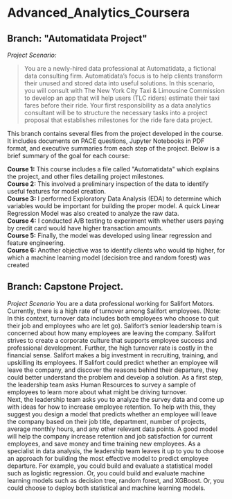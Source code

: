 # Advanced_Analytics_Coursera

## Branch: "Automatidata Project"

_Project Scenario:_ 
> You are a newly-hired data professional at Automatidata, a fictional data consulting firm. Automatidata’s focus is to help clients transform their unused and stored data into useful solutions. In this scenario, you will consult with The New York City Taxi & Limousine Commission to develop an app that will help users (TLC riders) estimate their taxi fares before their ride. Your first responsibility as a data analytics consultant will be to structure the necessary tasks into a project proposal that establishes milestones for the ride fare data project.

This branch contains several files from the project developed in the course. It includes documents on PACE questions, Jupyter Notebooks in PDF format, and executive summaries from each step of the project. Below is a brief summary of the goal for each course:

**Course 1:** This course includes a file called "Automatidata" which explains the project, and other files detailing project milestones.\
**Course 2:** This involved a preliminary inspection of the data to identify useful features for model creation.\
**Course 3:** I performed Exploratory Data Analysis (EDA) to determine which variables would be important for building the proper model. A quick Linear Regression Model was also created to analyze the raw data.\
**Course 4:** I conducted A/B testing to experiment with whether users paying by credit card would have higher transaction amounts.\
**Course 5:** Finally, the model was developed using linear regression and feature engineering.\
**Course 6:** Another objective was to identify clients who would tip higher, for which a machine learning model (decision tree and random forest) was created

## Branch: Capstone Project.

_Project Scenario_
You are a data professional working for Salifort Motors. 
Currently, there is a high rate of turnover among Salifort employees. (Note: In this context, turnover data includes both employees who choose to quit their job and employees who are let go). Salifort’s senior leadership team is concerned about how many employees are leaving the company. Salifort strives to create a corporate culture that supports employee success and professional development. Further, the high turnover rate is costly in the financial sense. Salifort makes a big investment in recruiting, training, and upskilling its employees. 
If Salifort could predict whether an employee will leave the company, and discover the reasons behind their departure, they could better understand the problem and develop a solution. 
As a first step, the leadership team asks Human Resources to survey a sample of employees to learn more about what might be driving turnover.  
Next, the leadership team asks you to analyze the survey data and come up with ideas for how to increase employee retention. To help with this, they suggest you design a model that predicts whether an employee will leave the company based on their job title, department, number of projects, average monthly hours, and any other relevant data points. A good model will help the company increase retention and job satisfaction for current employees, and save money and time training new employees. 
As a specialist in data analysis, the leadership team leaves it up to you to choose an approach for building the most effective model to predict employee departure. For example, you could build and evaluate a statistical model such as logistic regression. Or, you could build and evaluate machine learning models such as decision tree, random forest, and XGBoost. Or, you could choose to deploy both statistical and machine learning models. 
